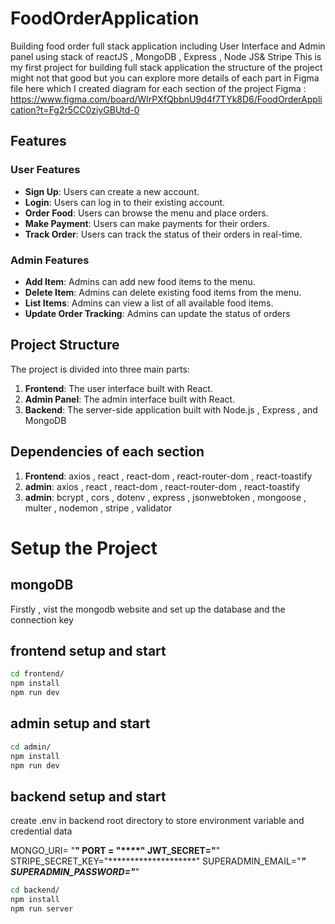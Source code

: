# FoodOrderApplication

Building food order full stack application including User Interface and Admin panel using stack of reactJS , MongoDB , Express , Node JS& Stripe
This is my first project for building full stack application the structure of the project might not that good but you can explore more  details of each part in Figma file here which I created diagram for each section of the project
Figma : https://www.figma.com/board/WlrPXfQbbnU9d4f7TYk8D6/FoodOrderApplication?t=Fg2r5CC0ziyGBUtd-0


## Features

### User Features

- **Sign Up**: Users can create a new account. 
- **Login**: Users can log in to their existing account.
- **Order Food**: Users can browse the menu and place orders.
- **Make Payment**: Users can make payments for their orders.
- **Track Order**: Users can track the status of their orders in real-time.

### Admin Features

- **Add Item**: Admins can add new food items to the menu.
- **Delete Item**: Admins can delete existing food items from the menu.
- **List Items**: Admins can view a list of all available food items.
- **Update Order Tracking**: Admins can update the status of orders 


## Project Structure

The project is divided into three main parts:

1. **Frontend**: The user interface built with React.
2. **Admin Panel**: The admin interface built with React.
3. **Backend**: The server-side application built with Node.js , Express , and MongoDB


## Dependencies of each section
1. **Frontend**:  axios , react , react-dom , react-router-dom , react-toastify
2. **admin**:  axios , react , react-dom , react-router-dom , react-toastify
3. **admin**:  bcrypt , cors , dotenv , express , jsonwebtoken , mongoose , multer , nodemon , stripe , validator




# Setup the Project

## mongoDB
Firstly , vist the mongodb website and set up the database and the connection key


## frontend setup and start

```bash
cd frontend/
npm install
npm run dev
```

## admin setup and start

```bash
cd admin/
npm install
npm run dev
```

## backend setup and start
create .env in backend root directory to store environment variable and credential data

MONGO_URI= "********"
PORT = "****"
JWT_SECRET="********"
STRIPE_SECRET_KEY="********************"
SUPERADMIN_EMAIL="*******"
SUPERADMIN_PASSWORD="*******"

```bash
cd backend/
npm install
npm run server
```




